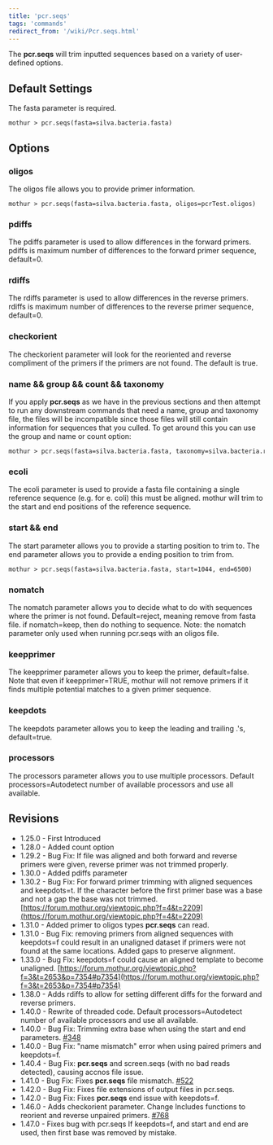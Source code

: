 ```yaml
---
title: 'pcr.seqs'
tags: 'commands'
redirect_from: '/wiki/Pcr.seqs.html'
---
```

The **pcr.seqs** will trim inputted sequences based
on a variety of user-defined options.

## Default Settings

The fasta parameter is required.

    mothur > pcr.seqs(fasta=silva.bacteria.fasta)

## Options

### oligos

The oligos file allows you to provide primer information.

    mothur > pcr.seqs(fasta=silva.bacteria.fasta, oligos=pcrTest.oligos)

### pdiffs

The pdiffs parameter is used to allow differences in the forward
primers. pdiffs is maximum number of differences to the forward primer
sequence, default=0.

### rdiffs

The rdiffs parameter is used to allow differences in the reverse
primers. rdiffs is maximum number of differences to the reverse primer
sequence, default=0.

### checkorient

The checkorient parameter will look for the reoriented and reverse compliment of the primers if the primers are not found. The default is true.

### name && group && count && taxonomy

If you apply **pcr.seqs** as we have in the previous sections and then
attempt to run any downstream commands that need a name, group and
taxonomy file, the files will be incompatible since those files will
still contain information for sequences that you culled. To get around
this you can use the group and name or count option:

    mothur > pcr.seqs(fasta=silva.bacteria.fasta, taxonomy=silva.bacteria.rdp.tax)

### ecoli

The ecoli parameter is used to provide a fasta file containing a single
reference sequence (e.g. for e. coli) this must be aligned. mothur will
trim to the start and end positions of the reference sequence.

### start && end

The start parameter allows you to provide a starting position to trim
to. The end parameter allows you to provide a ending position to trim
from.

    mothur > pcr.seqs(fasta=silva.bacteria.fasta, start=1044, end=6500)

### nomatch

The nomatch parameter allows you to decide what to do with sequences
where the primer is not found. Default=reject, meaning remove from fasta
file. if nomatch=keep, then do nothing to sequence. Note: the nomatch parameter
only used when running pcr.seqs with an oligos file.

### keepprimer

The keepprimer parameter allows you to keep the primer, default=false.
Note that even if keepprimer=TRUE, mothur will not remove primers if it
finds multiple potential matches to a given primer sequence.

### keepdots

The keepdots parameter allows you to keep the leading and trailing .'s,
default=true.

### processors

The processors parameter allows you to use multiple processors. Default
processors=Autodetect number of available processors and use all
available.

## Revisions

-   1.25.0 - First Introduced
-   1.28.0 - Added count option
-   1.29.2 - Bug Fix: If file was aligned and both forward and reverse
    primers were given, reverse primer was not trimmed properly.
-   1.30.0 - Added pdiffs parameter
-   1.30.2 - Bug Fix: For forward primer trimming with aligned sequences
    and keepdots=t. If the character before the first primer base was a
    base and not a gap the base was not trimmed.
    [https://forum.mothur.org/viewtopic.php?f=4&t=2209](https://forum.mothur.org/viewtopic.php?f=4&t=2209)
-   1.31.0 - Added primer to oligos types **pcr.seqs** can read.
-   1.31.0 - Bug Fix: removing primers from aligned sequences with
    keepdots=f could result in an unaligned dataset if primers were not
    found at the same locations. Added gaps to preserve alignment.
-   1.33.0 - Bug Fix: keepdots=f could cause an aligned template to
    become unaligned.
    [https://forum.mothur.org/viewtopic.php?f=3&t=2653&p=7354#p7354](https://forum.mothur.org/viewtopic.php?f=3&t=2653&p=7354#p7354)
-   1.38.0 - Adds rdiffs to allow for setting different diffs for the
    forward and reverse primers.
-   1.40.0 - Rewrite of threaded code. Default processors=Autodetect
    number of available processors and use all available.
-   1.40.0 - Bug Fix: Trimming extra base when using the start and end
    parameters. [\#348](https://github.com/mothur/mothur/issues/348)
-   1.40.0 - Bug Fix: "name mismatch" error when using paired primers
    and keepdots=f.
-   1.40.4 - Bug Fix: **pcr.seqs** and screen.seqs (with no bad reads
    detected), causing accnos file issue.
-   1.41.0 - Bug Fix: Fixes **pcr.seqs** file mismatch.
    [\#522](https://github.com/mothur/mothur/issues/522)
-   1.42.0 - Bug Fix: Fixes file extensions of output files in pcr.seqs.
-   1.42.0 - Bug Fix: Fixes **pcr.seqs** end issue with keepdots=f.
-   1.46.0 - Adds checkorient parameter. Change Includes functions to reorient and reverse unpaired primers. [\#768](https://github.com/mothur/mothur/issues/768)
-   1.47.0 - Fixes bug with pcr.seqs If keepdots=f, and start and end are used, then first base was removed by mistake.


